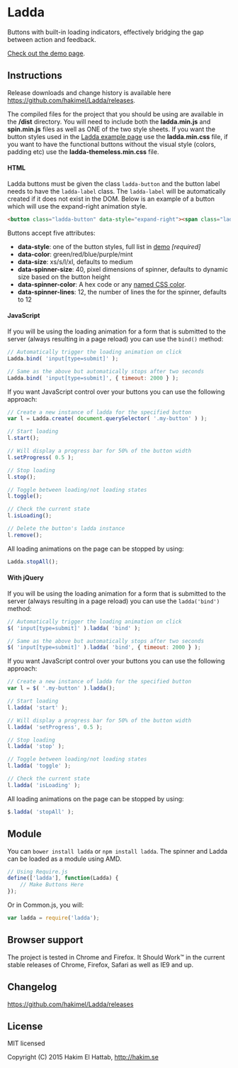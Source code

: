 # Ladda

Buttons with built-in loading indicators, effectively bridging the gap between action and feedback.

[Check out the demo page](http://lab.hakim.se/ladda/).


## Instructions

Release downloads and change history is available here <https://github.com/hakimel/Ladda/releases>.

The compiled files for the project that you should be using are available in the **/dist** directory. You will need to include both the **ladda.min.js** and **spin.min.js** files as well as ONE of the two style sheets. If you want the button styles used in the [Ladda example page](http://lab.hakim.se/ladda) use the **ladda.min.css** file, if you want to have the functional buttons without the visual style (colors, padding etc) use the **ladda-themeless.min.css** file.

#### HTML

Ladda buttons must be given the class ```ladda-button``` and the button label needs to have the ```ladda-label``` class. The ```ladda-label``` will be automatically created if it does not exist in the DOM. Below is an example of a button which will use the expand-right animation style.

```html
<button class="ladda-button" data-style="expand-right"><span class="ladda-label">Submit</span></button>
```

Buttons accept five attributes:
- **data-style**: one of the button styles, full list in [demo](http://lab.hakim.se/ladda/) *[required]*
- **data-color**: green/red/blue/purple/mint
- **data-size**: xs/s/l/xl, defaults to medium
- **data-spinner-size**: 40, pixel dimensions of spinner, defaults to dynamic size based on the button height
- **data-spinner-color**: A hex code or any [named CSS color](http://css-tricks.com/snippets/css/named-colors-and-hex-equivalents/).
- **data-spinner-lines**: 12, the number of lines the for the spinner, defaults to 12

#### JavaScript

If you will be using the loading animation for a form that is submitted to the server (always resulting in a page reload) you can use the ```bind()``` method:

```javascript
// Automatically trigger the loading animation on click
Ladda.bind( 'input[type=submit]' );

// Same as the above but automatically stops after two seconds
Ladda.bind( 'input[type=submit]', { timeout: 2000 } );
```

If you want JavaScript control over your buttons you can use the following approach:

```javascript
// Create a new instance of ladda for the specified button
var l = Ladda.create( document.querySelector( '.my-button' ) );

// Start loading
l.start();

// Will display a progress bar for 50% of the button width
l.setProgress( 0.5 );

// Stop loading
l.stop();

// Toggle between loading/not loading states
l.toggle();

// Check the current state
l.isLoading();

// Delete the button's ladda instance
l.remove();
```

All loading animations on the page can be stopped by using:

```javascript
Ladda.stopAll();
```

#### With jQuery

If you will be using the loading animation for a form that is submitted to the server (always resulting in a page reload) you can use the ```ladda('bind')``` method:

```javascript
// Automatically trigger the loading animation on click
$( 'input[type=submit]' ).ladda( 'bind' );

// Same as the above but automatically stops after two seconds
$( 'input[type=submit]' ).ladda( 'bind', { timeout: 2000 } );
```

If you want JavaScript control over your buttons you can use the following approach:

```javascript
// Create a new instance of ladda for the specified button
var l = $( '.my-button' ).ladda();

// Start loading
l.ladda( 'start' );

// Will display a progress bar for 50% of the button width
l.ladda( 'setProgress', 0.5 );

// Stop loading
l.ladda( 'stop' );

// Toggle between loading/not loading states
l.ladda( 'toggle' );

// Check the current state
l.ladda( 'isLoading' );
```

All loading animations on the page can be stopped by using:

```javascript
$.ladda( 'stopAll' );
```

## Module

You can `bower install ladda` or `npm install ladda`. The spinner and Ladda can be loaded as a module using AMD.

```javascript
// Using Require.js
define(['ladda'], function(Ladda) {
	// Make Buttons Here
});
```

Or in Common.js, you will:

```javascript
var ladda = require('ladda');
```

## Browser support

The project is tested in Chrome and Firefox. It Should Work™ in the current stable releases of Chrome, Firefox, Safari as well as IE9 and up.

## Changelog

<https://github.com/hakimel/Ladda/releases>

## License

MIT licensed

Copyright (C) 2015 Hakim El Hattab, http://hakim.se
